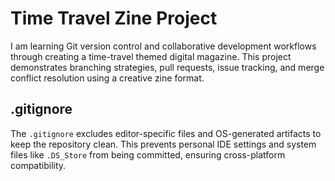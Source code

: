 # Time Travel Zine Project

I am learning Git version control and collaborative development workflows through creating a time-travel themed digital magazine. This project demonstrates branching strategies, pull requests, issue tracking, and merge conflict resolution using a creative zine format.

## .gitignore

The `.gitignore` excludes editor-specific files and OS-generated artifacts to keep the repository clean. This prevents personal IDE settings and system files like `.DS_Store` from being committed, ensuring cross-platform compatibility.